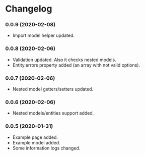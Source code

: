 Changelog
=========

### 0.0.9 (2020-02-08)
* Import model helper updated.


### 0.0.8 (2020-02-06)
* Validation updated. Also it checks nested models.
* Entity.errors property added (an array with not valid options).


### 0.0.7 (2020-02-06)
* Nested model getters/setters updated.


### 0.0.6 (2020-02-06)
* Nested models/entities support added.


### 0.0.5 (2020-01-31)
* Example page added.
* Example model added.
* Some information logs changed.
